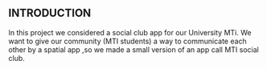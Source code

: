 ## INTRODUCTION
In this project we considered a social club app for our University MTi. We want to give our community (MTI students) a way to communicate each other by a spatial app ,so we made a small version of an app call MTI social club.

